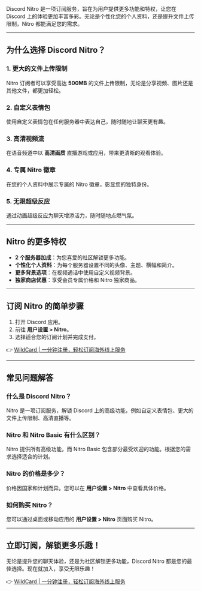 Discord Nitro 是一项订阅服务，旨在为用户提供更多功能和特权，让您在 Discord 上的体验更加丰富多彩。无论是个性化您的个人资料，还是提升文件上传限制，Nitro 都能满足您的需求。

---

## 为什么选择 Discord Nitro？

### 1. 更大的文件上传限制
Nitro 订阅者可以享受高达 **500MB** 的文件上传限制，无论是分享视频、图片还是其他文件，都更加轻松。

### 2. 自定义表情包
使用自定义表情包在任何服务器中表达自己，随时随地让聊天更有趣。

### 3. 高清视频流
在语音频道中以 **高清画质** 直播游戏或应用，带来更清晰的观看体验。

### 4. 专属 Nitro 徽章
在您的个人资料中展示专属的 Nitro 徽章，彰显您的独特身份。

### 5. 无限超级反应
通过动画超级反应为聊天增添活力，随时随地点燃气氛。

---

## Nitro 的更多特权

- **2 个服务器加成**：为您喜爱的社区解锁更多功能。
- **个性化个人资料**：为每个服务器设置不同的头像、主题、横幅和简介。
- **更多背景选项**：在视频通话中使用自定义视频背景。
- **独家商店优惠**：享受会员专属价格和 Nitro 独家商品。

---

## 订阅 Nitro 的简单步骤

1. 打开 Discord 应用。
2. 前往 **用户设置 > Nitro**。
3. 选择适合您的订阅计划并完成支付。

👉 [WildCard | 一分钟注册，轻松订阅海外线上服务](https://bit.ly/bewildcard)

---

## 常见问题解答

### 什么是 Discord Nitro？
Nitro 是一项订阅服务，解锁 Discord 上的高级功能，例如自定义表情包、更大的文件上传限制、高清直播等。

### Nitro 和 Nitro Basic 有什么区别？
Nitro 提供所有高级功能，而 Nitro Basic 包含部分最受欢迎的功能。根据您的需求选择适合的计划。

### Nitro 的价格是多少？
价格因国家和计划而异。您可以在 **用户设置 > Nitro** 中查看具体价格。

### 如何购买 Nitro？
您可以通过桌面或移动应用的 **用户设置 > Nitro** 页面购买 Nitro。

---

## 立即订阅，解锁更多乐趣！

无论是提升您的聊天体验，还是为社区解锁更多功能，Discord Nitro 都是您的最佳选择。现在就加入，享受无限乐趣！

👉 [WildCard | 一分钟注册，轻松订阅海外线上服务](https://bit.ly/bewildcard)